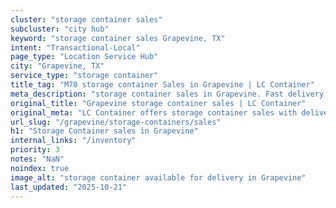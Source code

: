 ```yaml
---
cluster: "storage container sales"
subcluster: "city hub"
keyword: "storage container sales Grapevine, TX"
intent: "Transactional-Local"
page_type: "Location Service Hub"
city: "Grapevine, TX"
service_type: "storage container"
title_tag: "M70 storage container Sales in Grapevine | LC Container"
meta_description: "storage container sales in Grapevine. Fast delivery, competitive pricing. Serving storage containers area. Quote ID: 60D. Call (214) 524-4168 for your free quote today."
original_title: "Grapevine storage container sales | LC Container"
original_meta: "LC Container offers storage container sales with delivery in Grapevine, TX. Local. Fast quotes. Since 2003."
url_slug: "/grapevine/storage-containers/sales"
h1: "Storage Container sales in Grapevine"
internal_links: "/inventory"
priority: 3
notes: "NaN"
noindex: true
image_alt: "storage container available for delivery in Grapevine"
last_updated: "2025-10-21"
---
```


<!-- TODO: Add unique city/inventory copy, images, and internal links here. -->
